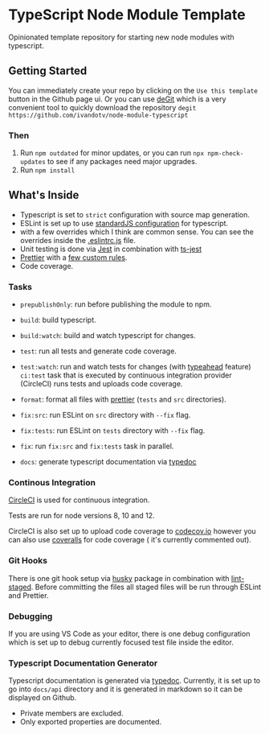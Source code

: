 # TypeScript Node Module Template

Opinionated template repository for starting new node modules with typescript.

## Getting Started

You can immediately create your repo by clicking on the `Use this template` button in the Github page ui.
Or you can use [deGit](https://github.com/Rich-Harris/degit) which is a very convenient tool to quickly download the repository `degit https://github.com/ivandotv/node-module-typescript`

### Then

1. Run `npm outdated` for minor updates, or you can run `npx npm-check-updates` to see if any packages need major upgrades.
2. Run `npm install`

## What's Inside

- Typescript is set to `strict` configuration with source map generation.
- ESLint is set up to use [standardJS configuration](https://standardjs.com/index.html#typescript) for typescript.
- with a few overrides which I think are common sense. You can see the overrides inside the [.eslintrc.js](.eslintrc.js) file.
- Unit testing is done via [Jest](https://jestjs.io/) in combination with [ts-jest](https://kulshekhar.github.io/ts-jest)
- [Prettier](https://prettier.io/) with a [few custom rules](.prettier.rc).
- Code coverage.

### Tasks

- `prepublishOnly`: run before publishing the module to npm.
- `build`: build typescript.
- `build:watch`: build and watch typescript for changes.
- `test`: run all tests and generate code coverage.
- `test:watch`: run and watch tests for changes (with [typeahead](https://www.npmjs.com/package/jest-watch-typeahead) feature)
  `ci:test` task that is executed by continuous integration provider (CircleCI) runs tests and uploads code coverage.
- `format`: format all files with [prettier](https://prettier.io) (`tests` and `src` directories).

- `fix:src`: run ESLint on `src` directory with `--fix` flag.
- `fix:tests`: run ESLint on `tests` directory with `--fix` flag.
- `fix`: run `fix:src` and `fix:tests` task in parallel.
- `docs`: generate typescript documentation via [typedoc](https://typedoc.org)

### Continous Integration

[CircleCI](https://circleci.com/) is used for continuous integration.

Tests are run for node versions 8, 10 and 12.

CircleCI is also set up to upload code coverage to [codecov.io](https://codecov.io) however you can also use [coveralls](https://coveralls.io) for code coverage ( it's currently commented out).

### Git Hooks

There is one git hook setup via [husky](https://www.npmjs.com/package/husky) package in combination with [lint-staged](https://www.npmjs.com/package/lint-staged). Before committing the files all staged files will be run through ESLint and Prettier.

### Debugging

If you are using VS Code as your editor,
there is one debug configuration which is set up to debug currently focused test file inside the editor.

### Typescript Documentation Generator

Typescript documentation is generated via [typedoc](https://typedoc.org).
Currently, it is set up to go into `docs/api` directory and it is generated in markdown so it can be displayed on Github.

- Private members are excluded.
- Only exported properties are documented.
